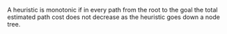 A heuristic is monotonic if in every path from the root to the goal the total estimated path cost does not decrease as the heuristic goes down a node tree.